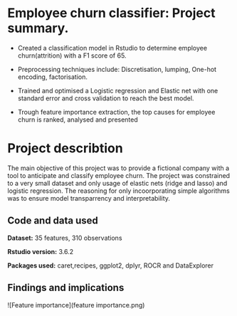 # Employee churn classifier: Project summary.

* Created a classification model in Rstudio to determine employee churn(attrition) with a F1 score of 65.

* Preprocessing techniques include: Discretisation, lumping, One-hot encoding, factorisation.

* Trained and optimised a Logistic regression and Elastic net with one standard error and cross validation to reach the best model.

* Trough feature importance extraction, the top causes for employee churn is ranked, analysed and presented

# Project describtion
The main objective of this project was to provide a fictional company with a tool to anticipate and classify employee churn. The project was constrained to a very small dataset and only usage of elastic nets (ridge and lasso) and logistic regression. The reasoning for only incoorporating simple algorithms was to ensure model transparrency and interpretability.

## Code and data used
**Dataset:** 35 features, 310 observations

**Rstudio version:** 3.6.2

**Packages used:** caret,recipes, ggplot2, dplyr, ROCR and DataExplorer

## Findings and implications
![Feature importance](feature importance.png)

